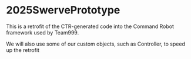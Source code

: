 # 2025SwervePrototype

This is a retrofit of the CTR-generated code into the Command Robot framework used by Team999.

We will also use some of our custom objects, such as Controller, to speed up the retrofit
